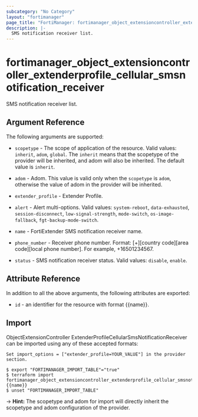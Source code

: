 ```yaml
---
subcategory: "No Category"
layout: "fortimanager"
page_title: "FortiManager: fortimanager_object_extensioncontroller_extenderprofile_cellular_smsnotification_receiver"
description: |-
  SMS notification receiver list.
---
```


# fortimanager_object_extensioncontroller_extenderprofile_cellular_smsnotification_receiver
SMS notification receiver list.

## Argument Reference


The following arguments are supported:

* `scopetype` - The scope of application of the resource. Valid values: `inherit`, `adom`, `global`. The `inherit` means that the scopetype of the provider will be inherited, and adom will also be inherited. The default value is `inherit`.
* `adom` - Adom. This value is valid only when the `scopetype` is `adom`, otherwise the value of adom in the provider will be inherited.
* `extender_profile` - Extender Profile.

* `alert` - Alert multi-options. Valid values: `system-reboot`, `data-exhausted`, `session-disconnect`, `low-signal-strength`, `mode-switch`, `os-image-fallback`, `fgt-backup-mode-switch`.

* `name` - FortiExtender SMS notification receiver name.
* `phone_number` - Receiver phone number. Format: [+][country code][area code][local phone number]. For example, +16501234567.
* `status` - SMS notification receiver status. Valid values: `disable`, `enable`.



## Attribute Reference

In addition to all the above arguments, the following attributes are exported:
* `id` - an identifier for the resource with format {{name}}.

## Import

ObjectExtensionController ExtenderProfileCellularSmsNotificationReceiver can be imported using any of these accepted formats:
```
Set import_options = ["extender_profile=YOUR_VALUE"] in the provider section.

$ export "FORTIMANAGER_IMPORT_TABLE"="true"
$ terraform import fortimanager_object_extensioncontroller_extenderprofile_cellular_smsnotification_receiver.labelname {{name}}
$ unset "FORTIMANAGER_IMPORT_TABLE"
```
-> **Hint:** The scopetype and adom for import will directly inherit the scopetype and adom configuration of the provider.
